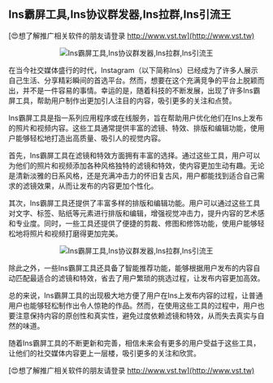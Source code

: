 ## **Ins霸屏工具,Ins协议群发器,Ins拉群,Ins引流王**

[😍想了解推广相关软件的朋友请登录 http://www.vst.tw](http://www.vst.tw)

 <center><img src="https://vst.tw/MP4/tuiguang/png/8.png" alt="Ins霸屏工具,Ins协议群发器,Ins拉群,Ins引流王"></center>

在当今社交媒体盛行的时代，Instagram（以下简称Ins）已经成为了许多人展示自己生活、分享精彩瞬间的首选平台。然而，想要在这个充满竞争的平台上脱颖而出，并不是一件容易的事情。幸运的是，随着科技的不断发展，出现了许多Ins霸屏工具，帮助用户制作出更加引人注目的内容，吸引更多的关注和点赞。

Ins霸屏工具是指一系列应用程序或在线服务，旨在帮助用户优化他们在Ins上发布的照片和视频内容。这些工具通常提供丰富的滤镜、特效、排版和编辑功能，使用户能够轻松地打造出高质量、吸引人的视觉内容。

首先，Ins霸屏工具在滤镜和特效方面拥有丰富的选择。通过这些工具，用户可以为他们的照片和视频添加各种风格独特的滤镜和特效，使内容更加生动有趣。无论是清新淡雅的日系风格，还是充满冲击力的怀旧复古风，用户都能找到适合自己需求的滤镜效果，从而让发布的内容更加个性化。

其次，Ins霸屏工具还提供了丰富多样的排版和编辑功能。用户可以通过这些工具对文字、标签、贴纸等元素进行排版和编辑，增强视觉冲击力，提升内容的艺术感和专业度。同时，一些工具还提供了便捷的剪裁、修图和修饰功能，使用户能够轻松地将照片和视频打磨得更加完美。

 <center><img src="https://vst.tw/MP4/tuiguang/png/3.png" alt="Ins霸屏工具,Ins协议群发器,Ins拉群,Ins引流王"></center>

除此之外，一些Ins霸屏工具还具备了智能推荐功能，能够根据用户发布的内容自动匹配最适合的滤镜和特效，省去了用户繁琐的挑选过程，让发布内容更加高效。

总的来说，Ins霸屏工具的出现极大地方便了用户在Ins上发布内容的过程，让普通用户也能够轻松制作出令人惊艳的作品。然而，在使用这些工具的过程中，用户也要注意保持内容的原创性和真实性，避免过度依赖滤镜和特效，从而失去真实与自然的味道。

随着Ins霸屏工具的不断更新和完善，相信未来会有更多的用户受益于这些工具，让他们的社交媒体内容更上一层楼，吸引更多的关注和欣赏。

[😍想了解推广相关软件的朋友请登录 http://www.vst.tw](http://www.vst.tw)




